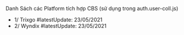 Danh Sách các Platform tích hợp CBS (sử dụng trong auth.user-coll.js)

- 1/ Trixgo #latestUpdate: 23/05/2021
- 2/ Wyndix #latestUpdate: 23/05/2021
